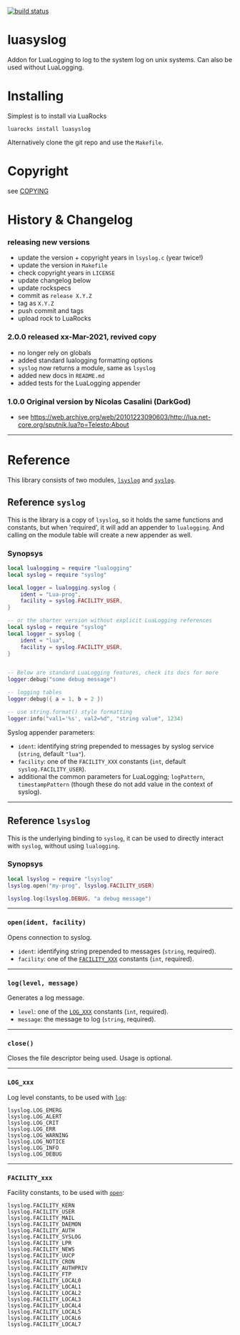 [![build status](https://github.com/lunarmodules/luasyslog/workflows/test/badge.svg)](https://github.com/lunarmodules/luasyslog/actions?query=workflow%3Atest)

# luasyslog
Addon for LuaLogging to log to the system log on unix systems. Can also be used
without LuaLogging.

# Installing

Simplest is to install via LuaRocks
```
luarocks install luasyslog
```

Alternatively clone the git repo and use the `Makefile`.

# Copyright

see [COPYING](COPYING)

# History & Changelog

### releasing new versions
- update the version + copyright years in `lsyslog.c` (year twice!)
- update the version in `Makefile`
- check copyright years in `LICENSE`
- update changelog below
- update rockspecs
- commit as `release X.Y.Z`
- tag as `X.Y.Z`
- push commit and tags
- upload rock to LuaRocks

### 2.0.0 released xx-Mar-2021, revived copy
- no longer rely on globals
- added standard lualogging formatting options
- `syslog` now returns a module, same as `lsyslog`
- added new docs in `README.md`
- added tests for the LuaLogging appender

### 1.0.0 Original version by Nicolas Casalini (DarkGod)
- see https://web.archive.org/web/20101223090603/http://lua.net-core.org/sputnik.lua?p=Telesto:About

---

# Reference

This library consists of two modules, [`lsyslog`](#reference-lsyslog) and [`syslog`](#reference-syslog).

## Reference `syslog`

This is the library is a copy of `lsyslog`, so it holds the same functions and
constants, but when 'required', it will add an appender to `lualogging`. And
calling on the module table will create a new appender as well.

### Synopsys

```lua
local lualogging = require "lualogging"
local syslog = require "syslog"

local logger = lualogging.syslog {
    ident = "Lua-prog",
    facility = syslog.FACILITY_USER,
}

-- or the shorter version without explicit LuaLogging references
local syslog = require "syslog"
local logger = syslog {
    ident = "lua",
    facility = syslog.FACILITY_USER,
}


-- Below are standard LuaLogging features, check its docs for more
logger:debug("some debug message")

-- logging tables
logger:debug({ a = 1, b = 2 })

-- use string.format() style formatting
logger:info("val1='%s', val2=%d", "string value", 1234)
```

Syslog appender parameters:

- `ident`: identifying string prepended to messages by syslog service (`string`,
  default `"lua"`).
- `facility`: one of the `FACILITY_XXX` constants (`int`, default
  `syslog.FACILITY_USER`).
- additional the common parameters for LuaLogging; `logPattern`, `timestampPattern`
  (though these do not add value in the context of syslog).

---

## Reference `lsyslog`

This is the underlying binding to `syslog`, it can be used to directly interact
with `syslog`, without using `lualogging`.

### Synopsys

```lua
local lsyslog = require "lsyslog"
lsyslog.open("my-prog", lsyslog.FACILITY_USER)

lsyslog.log(lsyslog.DEBUG, "a debug message")
```

---

### `open(ident, facility)`

Opens connection to syslog.

- `ident`: identifying string prepended to messages (`string`, required).
- `facility`: one of the [`FACILITY_XXX`](#facility_xxx) constants (`int`, required).

---

### `log(level, message)`

Generates a log message.

- `level`: one of the [`LOG_XXX`](#log_xxx) constants (`int`, required).
- `message`: the message to log (`string`, required).

---

### `close()`

Closes the file descriptor being used. Usage is optional.

---

### `LOG_xxx`

Log level constants, to be used with [`log`](#loglevel-message):

    lsyslog.LOG_EMERG
    lsyslog.LOG_ALERT
    lsyslog.LOG_CRIT
    lsyslog.LOG_ERR
    lsyslog.LOG_WARNING
    lsyslog.LOG_NOTICE
    lsyslog.LOG_INFO
    lsyslog.LOG_DEBUG

---

### `FACILITY_xxx`

Facility constants, to be used with [`open`](#openident-facility):

    lsyslog.FACILITY_KERN
    lsyslog.FACILITY_USER
    lsyslog.FACILITY_MAIL
    lsyslog.FACILITY_DAEMON
    lsyslog.FACILITY_AUTH
    lsyslog.FACILITY_SYSLOG
    lsyslog.FACILITY_LPR
    lsyslog.FACILITY_NEWS
    lsyslog.FACILITY_UUCP
    lsyslog.FACILITY_CRON
    lsyslog.FACILITY_AUTHPRIV
    lsyslog.FACILITY_FTP
    lsyslog.FACILITY_LOCAL0
    lsyslog.FACILITY_LOCAL1
    lsyslog.FACILITY_LOCAL2
    lsyslog.FACILITY_LOCAL3
    lsyslog.FACILITY_LOCAL4
    lsyslog.FACILITY_LOCAL5
    lsyslog.FACILITY_LOCAL6
    lsyslog.FACILITY_LOCAL7
